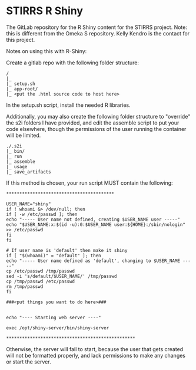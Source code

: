 # STIRRS R Shiny

The GitLab repository for the R Shiny content for the STIRRS project. Note: this is different from the Omeka S repository. Kelly Kendro is the contact for this project. 




Notes on using this with R-Shiny:

Create a gitlab repo with the following folder structure:

```
/
|_
|_ setup.sh
|_ app-root/
|_ <put the .html source code to host here>
```


In the setup.sh script, install the needed R libraries.

Additionally, you may also create the following folder structure to "override" the s2i folders I have provided, and edit the assemble script to put your code elsewhere, though the permissions of the user running the container will be limited.

```
./.s2i
|_ bin/
|_ run
|_ assemble
|_ usage
|_ save_artifacts
```


If this method is chosen, your run script MUST contain the following:

```
*****************************************

USER_NAME="shiny"
if ! whoami &> /dev/null; then
if [ -w /etc/passwd ]; then
echo "----- User name not defined, creating $USER_NAME user -----"
echo "$USER_NAME:x:$(id -u):0:$USER_NAME user:${HOME}:/sbin/nologin" >> /etc/passwd
fi
fi

# If user name is 'default' then make it shiny
if [ "$(whoami)" = "default" ]; then
echo "----- User name defined as 'default', changing to $USER_NAME -----"
cp /etc/passwd /tmp/passwd
sed -i 's/default/$USER_NAME/' /tmp/passwd
cp /tmp/passwd /etc/passwd
rm /tmp/passwd
fi

###<put things you want to do here>###


echo "---- Starting web server ----"

exec /opt/shiny-server/bin/shiny-server

*************************************************
```


Otherwise, the server will fail to start, because the user that gets created will not be formatted properly, and lack permissions to make any changes or start the server. 
